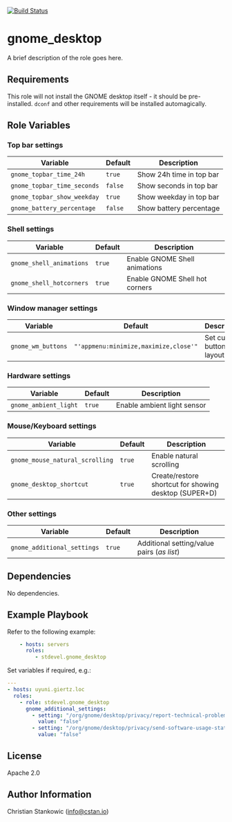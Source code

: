 [![Build Status](https://travis-ci.org/stdevel/ansible-gnome_desktop.svg?branch=master)](https://travis-ci.org/stdevel/ansible-gnome_desktop)

# gnome_desktop

A brief description of the role goes here.

## Requirements

This role will not install the GNOME desktop itself - it should be pre-installed.
`dconf` and other requirements will be installed automagically.

## Role Variables

### Top bar settings

| Variable | Default | Description |
| -------- | ------- | ----------- |
| `gnome_topbar_time_24h` | `true` | Show 24h time in top bar |
| `gnome_topbar_time_seconds` | `false` | Show seconds in top bar |
| `gnome_topbar_show_weekday` | `true` | Show weekday in top bar |
| `gnome_battery_percentage` | `false` | Show battery percentage |

### Shell settings

| Variable | Default | Description |
| -------- | ------- | ----------- |
| `gnome_shell_animations` | `true` | Enable GNOME Shell animations |
| `gnome_shell_hotcorners` | `true` | Enable GNOME Shell hot corners |

### Window manager settings

| Variable | Default | Description |
| -------- | ------- | ----------- |
| `gnome_wm_buttons` | `"'appmenu:minimize,maximize,close'"` | Set custom button layout |

### Hardware settings

| Variable | Default | Description |
| -------- | ------- | ----------- |
| `gnome_ambient_light` | `true` | Enable ambient light sensor |

### Mouse/Keyboard settings

| Variable | Default | Description |
| -------- | ------- | ----------- |
| `gnome_mouse_natural_scrolling` | `true` | Enable natural scrolling |
| `gnome_desktop_shortcut` | `true` | Create/restore shortcut for showing desktop (SUPER+D) |

### Other settings

| Variable | Default | Description |
| -------- | ------- | ----------- |
| `gnome_additional_settings` | `true` | Additional setting/value pairs (*as list*) |

## Dependencies

No dependencies.

## Example Playbook

Refer to the following example:

```yaml
    - hosts: servers
      roles:
         - stdevel.gnome_desktop
```

Set variables if required, e.g.:

```yaml
---
- hosts: uyuni.giertz.loc
  roles:
    - role: stdevel.gnome_desktop
      gnome_additional_settings:
        - setting: "/org/gnome/desktop/privacy/report-technical-problems"
          value: "false"
        - setting: "/org/gnome/desktop/privacy/send-software-usage-stats"
          value: "false"
```

## License

Apache 2.0

## Author Information

Christian Stankowic (info@cstan.io)
